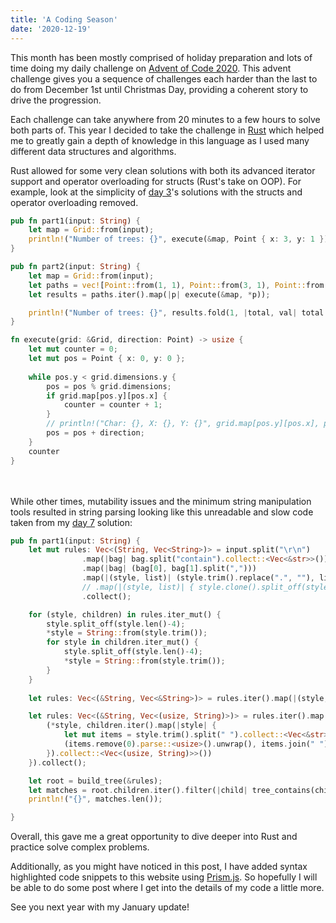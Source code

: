 ```yaml
---
title: 'A Coding Season'
date: '2020-12-19'
---
```


This month has been mostly comprised of holiday preparation and lots of time doing my daily challenge on <a href=https://adventofcode.com/2020>Advent of Code 2020</a>. This advent challenge gives you a sequence of challenges each harder than the last to do from December 1st until Christmas Day, providing a coherent story to drive the progression.

Each challenge can take anywhere from 20 minutes to a few hours to solve both parts of. This year I decided to take the challenge in <a href="https://www.rust-lang.org/">Rust</a> which helped me to greatly gain a depth of knowledge in this language as I used many different data structures and algorithms.

Rust allowed for some very clean solutions with both its advanced iterator support and operator overloading for structs (Rust's take on OOP).
For example, look at the simplicity of <a href="https://adventofcode.com/2020/day/3">day 3</a>'s solutions with the structs and operator overloading removed. 
```rust
pub fn part1(input: String) {
    let map = Grid::from(input);
    println!("Number of trees: {}", execute(&map, Point { x: 3, y: 1 }));
}

pub fn part2(input: String) {
    let map = Grid::from(input);
    let paths = vec![Point::from(1, 1), Point::from(3, 1), Point::from(5, 1), Point::from(7, 1), Point::from(1, 2)];
    let results = paths.iter().map(|p| execute(&map, *p));

    println!("Number of trees: {}", results.fold(1, |total, val| total * val));
}

fn execute(grid: &Grid, direction: Point) -> usize {
    let mut counter = 0;
    let mut pos = Point { x: 0, y: 0 };
    
    while pos.y < grid.dimensions.y {
        pos = pos % grid.dimensions;
        if grid.map[pos.y][pos.x] {
            counter = counter + 1;
        }
        // println!("Char: {}, X: {}, Y: {}", grid.map[pos.y][pos.x], pos.x, pos.y);
        pos = pos + direction;
    }
    counter
}
```
<br></br>
While other times, mutability issues and the minimum string manipulation tools resulted in string parsing looking like this unreadable and slow code taken from my <a href="https://adventofcode.com/2020/day/7">day 7</a> solution:
```rust
pub fn part1(input: String) {
    let mut rules: Vec<(String, Vec<String>)> = input.split("\r\n")
                .map(|bag| bag.split("contain").collect::<Vec<&str>>())
                .map(|bag| (bag[0], bag[1].split(",")))
                .map(|(style, list)| (style.trim().replace(".", ""), list.map(|s| s.trim().replace(".", "")).collect::<Vec<String>>()))
                // .map(|(style, list)| { style.clone().split_off(style.len()-5); (style, list.iter().map(|s| { s.split_off(s.len()-5); s }).collect::<Vec<&String>>()) })
                .collect();

    for (style, children) in rules.iter_mut() {
        style.split_off(style.len()-4);
        *style = String::from(style.trim());
        for style in children.iter_mut() {
            style.split_off(style.len()-4);
            *style = String::from(style.trim());
        }
    }
    
    let rules: Vec<(&String, Vec<&String>)> = rules.iter().map(|(style, children)| (style, children.iter().filter(|s| s != &"no other").collect::<Vec<&String>>())).collect();

    let rules: Vec<(&String, Vec<(usize, String)>)> = rules.iter().map(|(style, children)| {
        (*style, children.iter().map(|style| {
            let mut items = style.trim().split(" ").collect::<Vec<&str>>();
            (items.remove(0).parse::<usize>().unwrap(), items.join(" "))
        }).collect::<Vec<(usize, String)>>())
    }).collect();

    let root = build_tree(&rules);
    let matches = root.children.iter().filter(|child| tree_contains(child, &String::from("shiny gold"))).collect::<Vec<&Node>>();
    println!("{}", matches.len());

}
```

Overall, this gave me a great opportunity to dive deeper into Rust and practice solve complex problems.

Additionally, as you might have noticed in this post, I have added syntax highlighted code snippets to this website using <a href="https://prismjs.com/">Prism.js</a>. So hopefully I will be able to do some post where I get into the details of my code a little more.

See you next year with my January update!